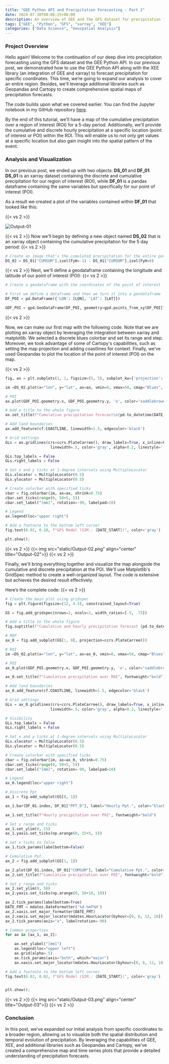 ```yaml
---
title: "GEE Python API and Precipitation Forecasting - Part 2"
date: 2024-07-30T08:06:25+06:00
description: An overview of GEE and the GFS dataset for precipitation forecasting.
tags: ["GEE", "Python", "GFS", "xarray", "XEE"]
categories: ["Data Science", "Geospatial Analysis"]
---
```


### Project Overview

Hello again! Welcome to the continuation of our deep dive into precipitation forecasting using the GFS dataset and the GEE Python API. In our previous post, we demonstrated how to use the GEE Python API along with the XEE library (an integration of GEE and xarray) to forecast precipitation for specific coordinates. This time, we’re going to expand our analysis to cover an entire region. Besides, we'll leverage additional libraries such as Geopandas and Cartopy to create comprehensive spatial maps of precipitation forecasts.

The code builds upon what we covered earlier. You can find the Jupyter notebook in my GitHub repository  [here](https://github.com/jm-marcenaro/hugo-posts/blob/main/GEE%20Python%20API%20and%20precipitation%20forecasting/PPT-GFS-XEE-02.ipynb).

By the end of this tutorial, we'll have a map of the cumulative precipitation over a region of interest (ROI) for a 5-day period. Additionally, we'll provide the cumulative and discrete hourly precipitation at a specific location (point of interest or POI) within the ROI. This will enable us to not only get values at a specific location but also gain insight into the spatial pattern of the event.

### Analysis and Visualization
In our previous post, we ended up with two objects: **DS_01** and **DF_01**. **DS_01** is an xarray dataset containing the discrete and cumulative precipitation for our region of interest (ROI), while **DF_01** is a pandas dataframe containing the same variables but specifically for our point of interest (POI).

As a result we created a plot of the variables contained within **DF_01** that looked like this:

{{< vs 2 >}}

![Output-01](static/Output-01.png)

{{< vs 2 >}}
Now we'll begin by defining a new object named **DS_02** that is an xarray object containing the cumulative precipitation for the 5 day period:
{{< vs 2 >}}

```python
# Create an image that's the cumulated precipitation for the entire period.
DS_02 = DS_01["CUMSUM"].isel(FyH=-1) - DS_01["CUMSUM"].isel(FyH=0)
```

{{< vs 2 >}}
Next, we'll define a geodataframe containing the longitude and latitude of our point of interest (POI):
{{< vs 2 >}}

```python
# Create a geodataframe with the coordinates of the point of interest

# First we define a dataframe and then we turn it into a geodataframe
DF_POI = pd.DataFrame({'LON': [LON], 'LAT': [LAT]})

GDF_POI = gpd.GeoDataFrame(DF_POI, geometry=gpd.points_from_xy(DF_POI["LON"], DF_POI["LAT"]), crs="EPSG:4326").drop(columns=["LON", "LAT"])
```
{{< vs 2 >}}

Now, we can make our first map with the following code. Note that we are plotting an xarray object by leveraging the integration between xarray and matplotlib. We selected a discrete blues colorbar and set its range and step. Moreover, we took advantage of some of Cartopy's capabilities, such as setting the map projection and adding coastlines for context. Finally, we've used Geopandas to plot the location of the point of interest (POI) on the map.

{{< vs 2 >}}

```python
fig, ax = plt.subplots(1, 1, figsize=(5, 5), subplot_kw={'projection': ccrs.PlateCarree()}, constrained_layout=True)

im =DS_02.plot(x="lon", y="lat", ax=ax, vmin=0, vmax=50, cmap="Blues", add_colorbar=False, levels=11)

# POI
ax.plot(GDF_POI.geometry.x, GDF_POI.geometry.y, 'o', color="saddlebrown", markersize=5, markeredgecolor="black", label="POI")

# Add a title to the whole figure
ax.set_title(f"Cumulative precipitation forecast\n{pd.to_datetime(DATE_START):%Y-%m-%d} to {(pd.to_datetime(DATE_START) + timedelta(days=5)):%Y-%m-%d} (UTC-0)", fontweight='bold')

# Add land boundaries
ax.add_feature(cf.COASTLINE, linewidth=1.5, edgecolor='black')

# Grid settings
GLs = ax.gridlines(crs=ccrs.PlateCarree(), draw_labels=True, x_inline=False, y_inline=False,
                    linewidth=.5, color='gray', alpha=0.2, linestyle='--')

GLs.top_labels = False
GLs.right_labels = False

# Set x and y ticks at 1-degree intervals using MultipleLocator
GLs.xlocator = MultipleLocator(0.5)
GLs.ylocator = MultipleLocator(0.5)

# Create colorbar with specified ticks
cbar = fig.colorbar(im, ax=ax, shrink=0.75)
cbar.set_ticks(range(0, 50+5, 5))
cbar.set_label("[mm]", rotation=-90, labelpad=10)

# Legend
ax.legend(loc="upper right")

# Add a footnote to the bottom left corner
fig.text(0.02, 0.10, f"GFS Model (SIM.: {DATE_START})", color='gray')

plt.show();
```
{{< vs 2 >}}
{{< img src="static/Output-02.png" align="center" title="Output-02">}}
{{< vs 2 >}}

Finally, we'll bring everything together and visualize the map alongside the cumulative and discrete precipitation at the POI. We'll use Matplotlib's GridSpec method to create a well-organized layout. The code is extensive but achieves the desired result effectively.

Here’s the complete code:
{{< vs 2 >}}

```python
# Create the main plot using gridspec
fig = plt.figure(figsize=(12, 4.5), constrained_layout=True)

GS = fig.add_gridspec(nrows=2, ncols=2, width_ratios=[.5, .75])

# Add a title to the whole figure
fig.suptitle(f"Cumulative and hourly precipitation forecast {pd.to_datetime(DATE_START):%Y-%m-%d} to {(pd.to_datetime(DATE_START) + timedelta(days=5)):%Y-%m-%d} (UTC-0)", fontweight='bold')

# MAP
ax_0 = fig.add_subplot(GS[:, 0], projection=ccrs.PlateCarree())

# ROI
im =DS_02.plot(x="lon", y="lat", ax=ax_0, vmin=0, vmax=50, cmap="Blues", add_colorbar=False, levels=11)

# POI
ax_0.plot(GDF_POI.geometry.x, GDF_POI.geometry.y, 'o', color="saddlebrown", markersize=5, markeredgecolor="black", label="POI")

ax_0.set_title(f"Cumulative precipitation over ROI", fontweight="bold")

# Add land boundaries
ax_0.add_feature(cf.COASTLINE, linewidth=1.5, edgecolor='black')

# Grid settings
GLs = ax_0.gridlines(crs=ccrs.PlateCarree(), draw_labels=True, x_inline=False, y_inline=False,
                    linewidth=.5, color='gray', alpha=0.2, linestyle='--')

# Visibility
GLs.top_labels = False
GLs.right_labels = False

# Set x and y ticks at 1-degree intervals using MultipleLocator
GLs.xlocator = MultipleLocator(0.5)
GLs.ylocator = MultipleLocator(0.5)

# Create colorbar with specified ticks
cbar = fig.colorbar(im, ax=ax_0, shrink=0.75)
cbar.set_ticks(range(0, 50+5, 5))
cbar.set_label("[mm]", rotation=-90, labelpad=10)

# Legend
ax_0.legend(loc="upper right")

# Discrete Ppt
ax_1 = fig.add_subplot(GS[0, 1])

ax_1.bar(DF_01.index, DF_01["PPT_D"], label="Hourly Ppt.", color="black", zorder=5, width=.025)

ax_1.set_title(f"Hourly precipitation over POI", fontweight="bold")

# Set y range and ticks
ax_1.set_ylim(0, 15)
ax_1.yaxis.set_ticks(np.arange(0, 15+5, 5))

# Set x ticks to false
ax_1.tick_params(labelbottom=False)

# Cumulative Ppt
ax_2 = fig.add_subplot(GS[1, 1])

ax_2.plot(DF_01.index, DF_01["CUMSUM"], label="Cumulative Ppt.", color="firebrick", zorder=5)
ax_2.set_title(f"Cumulative precipitation over POI", fontweight="bold")

# Set y range and ticks
ax_2.set_ylim(0, 50)
ax_2.yaxis.set_ticks(np.arange(0, 50+10, 10))

ax_2.tick_params(labelbottom=True)
DATE_FMT = mdates.DateFormatter('%d-%mT%H')
ax_2.xaxis.set_major_formatter(DATE_FMT)
ax_2.xaxis.set_major_locator(mdates.HourLocator(byhour=[0, 6, 12, 18]))
ax_2.tick_params(axis="x", labelrotation=-90)

# Common properties
for ax in [ax_1, ax_2]:

    ax.set_ylabel("[mm]")
    ax.legend(loc="upper left")
    ax.grid(alpha=.5)
    ax.tick_params(axis="both", which="major")
    ax.xaxis.set_major_locator(mdates.HourLocator(byhour=[0, 6, 12, 18]))

# Add a footnote to the bottom left corner
fig.text(0.02, 0.02, f"GFS Model (SIM.: {DATE_START})", color='gray')


plt.show();
```

{{< vs 2 >}}
{{< img src="static/Output-03.png" align="center" title="Output-03">}}
{{< vs 2 >}}

### Conclusion

In this post, we've expanded our initial analysis from specific coordinates to a broader region, allowing us to visualize both the spatial distribution and temporal evolution of precipitation. 
By leveraging the capabilities of GEE, XEE, and additional libraries such as Geopandas and Cartopy, we've created a comprehensive map and time series plots that provide a detailed understanding of precipitation forecasts.